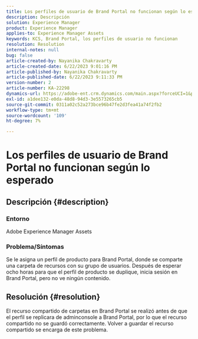 ```yaml
---
title: Los perfiles de usuario de Brand Portal no funcionan según lo esperado
description: Descripción
solution: Experience Manager
product: Experience Manager
applies-to: Experience Manager Assets
keywords: KCS, Brand Portal, los perfiles de usuario no funcionan
resolution: Resolution
internal-notes: null
bug: false
article-created-by: Nayanika Chakravarty
article-created-date: 6/22/2023 9:01:16 PM
article-published-by: Nayanika Chakravarty
article-published-date: 6/22/2023 9:11:33 PM
version-number: 2
article-number: KA-22298
dynamics-url: https://adobe-ent.crm.dynamics.com/main.aspx?forceUCI=1&pagetype=entityrecord&etn=knowledgearticle&id=74ac2ce9-3f11-ee11-8f6d-6045bd006d92
exl-id: a1dee132-e0da-48d8-94d3-3e5573265cb5
source-git-commit: 0311a02c52a273bce96b47fe2d3fea41a74f2fb2
workflow-type: tm+mt
source-wordcount: '109'
ht-degree: 7%

---
```


# Los perfiles de usuario de Brand Portal no funcionan según lo esperado

## Descripción {#description}


### Entorno

Adobe Experience Manager Assets

### Problema/Síntomas

Se le asigna un perfil de producto para Brand Portal, donde se comparte una carpeta de recursos con su grupo de usuarios. Después de esperar ocho horas para que el perfil de producto se duplique, inicia sesión en Brand Portal, pero no ve ningún contenido.


## Resolución {#resolution}


El recurso compartido de carpetas en Brand Portal se realizó antes de que el perfil se replicara de adminconsole a Brand Portal, por lo que el recurso compartido no se guardó correctamente. Volver a guardar el recurso compartido se encarga de este problema.
